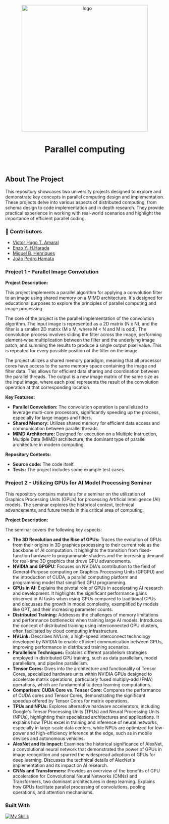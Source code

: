 <!--
*** Thanks for checking out the Best-README-Template. If you have a suggestion
*** that would make this better, please fork the repo and create a pull request
*** or simply open an issue with the tag "enhancement".
*** Don't forget to give the project a star!
*** Thanks again! Now go create something AMAZING! :D
-->


<!-- PROJECT LOGO -->
<br />
<div align="center">
      <img width="400" src="https://upload.wikimedia.org/wikipedia/commons/e/e5/Nanoscience_High-Performance_Computing_Facility.jpg" alt="logo"/>
  <h1 align="center">Parallel computing</h1>
</div>
<br>

<!-- ABOUT THE PROJECT -->
## About The Project

This repository showcases two university projects designed to explore and demonstrate key concepts in parallel computing design and implementation. These projects delve into various aspects of distributed computing, from schema design to code implementation and in depth research. They provide practical experience in working with real-world scenarios and highlight the importance of efficient parallel coding.

### 🤝 Contributors
- [Victor Hugo T. Amaral](https://github.com/AmaralVh)
- [Enzo Y. H.Harada](https://github.com/Ensuo)
- [Miguel B. Henriques](https://github.com/MiguelHenri)
- [João Pedro Hamata](https://github.com/jphamata)

### Project 1 - Parallel Image Convolution

**Project Description:**

This project implements a parallel algorithm for applying a convolution filter to an image using shared memory on a MIMD architecture.  It's designed for educational purposes to explore the principles of parallel computing and image processing.

The core of the project is the parallel implementation of the convolution algorithm. The input image is represented as a 2D matrix (N x N), and the filter is a smaller 2D matrix (M x M, where M < N and M is odd).  The convolution process involves sliding the filter across the image, performing element-wise multiplication between the filter and the underlying image patch, and summing the results to produce a single output pixel value.  This is repeated for every possible position of the filter on the image.

The project utilizes a shared memory paradigm, meaning that all processor cores have access to the same memory space containing the image and filter data.  This allows for efficient data sharing and coordination between the parallel threads. The output is a new image matrix of the same size as the input image, where each pixel represents the result of the convolution operation at that corresponding location.

**Key Features:**

* **Parallel Convolution:**  The convolution operation is parallelized to leverage multi-core processors, significantly speeding up the process, especially for large images and filters.
* **Shared Memory:**  Utilizes shared memory for efficient data access and communication between parallel threads.
* **MIMD Architecture:**  Designed for execution on a Multiple Instruction, Multiple Data (MIMD) architecture, the dominant type of parallel architecture in modern computing.

**Repository Contents:**

* **Source code:**  The code itself.
* **Tests:**  The project includes some example test cases.

### Project 2 - Utilizing GPUs for AI Model Processing Seminar

This repository contains materials for a seminar on the utilization of Graphics Processing Units (GPUs) for processing Artificial Intelligence (AI) models. The seminar explores the historical context, technical advancements, and future trends in this critical area of computing.

**Project Description:**

The seminar covers the following key aspects:

* **The 3D Revolution and the Rise of GPUs:**  Traces the evolution of GPUs from their origins in 3D graphics processing to their current role as the backbone of AI computation.  It highlights the transition from fixed-function hardware to programmable shaders and the increasing demand for real-time 3D graphics that drove GPU advancements.
* **NVIDIA and GPGPU:** Focuses on NVIDIA's contribution to the field of General-Purpose computing on Graphics Processing Units (GPGPU) and the introduction of CUDA, a parallel computing platform and programming model that simplified GPU programming.
* **GPUs in AI:** Explains the pivotal role of GPUs in accelerating AI research and development.  It highlights the significant performance gains observed in AI tasks when using GPUs compared to traditional CPUs and discusses the growth in model complexity, exemplified by models like GPT, and their increasing parameter counts.
* **Distributed Training:** Addresses the challenges of memory limitations and performance bottlenecks when training large AI models. Introduces the concept of distributed training using interconnected GPU clusters, often facilitated by cloud computing infrastructure.
* **NVLink:** Describes NVLink, a high-speed interconnect technology developed by NVIDIA to enable efficient communication between GPUs, improving performance in distributed training scenarios.
* **Parallelism Techniques:** Explains different parallelism strategies employed in distributed GPU training, such as data parallelism, model parallelism, and pipeline parallelism.
* **Tensor Cores:** Dives into the architecture and functionality of Tensor Cores, specialized hardware units within NVIDIA GPUs designed to accelerate matrix operations, particularly fused multiply-add (FMA) operations, which are fundamental to deep learning computations.
* **Comparison: CUDA Core vs. Tensor Core:**  Compares the performance of CUDA cores and Tensor Cores, demonstrating the significant speedup offered by Tensor Cores for matrix operations.
* **TPUs and NPUs:** Explores alternative hardware accelerators, including Google's Tensor Processing Units (TPUs) and Neural Processing Units (NPUs), highlighting their specialized architectures and applications.  It explains how TPUs excel in training and inference of neural networks, especially in large-scale data centers, while NPUs are optimized for low-power and high-efficiency inference at the edge, such as in mobile devices and autonomous vehicles.
* **AlexNet and its Impact:** Examines the historical significance of AlexNet, a convolutional neural network that demonstrated the power of GPUs in image recognition and spurred the widespread adoption of GPUs for deep learning. Discusses the technical details of AlexNet's implementation and its impact on AI research.
* **CNNs and Transformers:** Provides an overview of the benefits of GPU acceleration for Convolutional Neural Networks (CNNs) and Transformers, two dominant architectures in deep learning.  Explains how GPUs facilitate parallel processing of convolutions, pooling operations, and attention mechanisms.

  
### Built With

[![My Skills](https://skillicons.dev/icons?i=c)](https://skillicons.dev)


<!-- MARKDOWN LINKS & IMAGES -->
<!-- https://www.markdownguide.org/basic-syntax/#reference-style-links -->
[contributors-shield]: https://img.shields.io/github/contributors/othneildrew/Best-README-Template.svg?style=for-the-badge
[contributors-url]: https://github.com/othneildrew/Best-README-Template/graphs/contributors
[forks-shield]: https://img.shields.io/github/forks/othneildrew/Best-README-Template.svg?style=for-the-badge
[forks-url]: https://github.com/othneildrew/Best-README-Template/network/members
[stars-shield]: https://img.shields.io/github/stars/othneildrew/Best-README-Template.svg?style=for-the-badge
[stars-url]: https://github.com/othneildrew/Best-README-Template/stargazers
[issues-shield]: https://img.shields.io/github/issues/othneildrew/Best-README-Template.svg?style=for-the-badge
[issues-url]: https://github.com/othneildrew/Best-README-Template/issues
[license-shield]: https://img.shields.io/github/license/othneildrew/Best-README-Template.svg?style=for-the-badge
[license-url]: https://github.com/othneildrew/Best-README-Template/blob/master/LICENSE.txt
[linkedin-shield]: https://img.shields.io/badge/-LinkedIn-black.svg?style=for-the-badge&logo=linkedin&colorB=555
[linkedin-url]: https://linkedin.com/in/othneildrew
[product-screenshot]: images/screenshot.png
[Next.js]: https://img.shields.io/badge/next.js-000000?style=for-the-badge&logo=nextdotjs&logoColor=white
[Next-url]: https://nextjs.org/
[React.js]: https://img.shields.io/badge/React-20232A?style=for-the-badge&logo=react&logoColor=61DAFB
[React-url]: https://reactjs.org/
[Vue.js]: https://img.shields.io/badge/Vue.js-35495E?style=for-the-badge&logo=vuedotjs&logoColor=4FC08D
[Vue-url]: https://vuejs.org/
[Angular.io]: https://img.shields.io/badge/Angular-DD0031?style=for-the-badge&logo=angular&logoColor=white
[Angular-url]: https://angular.io/
[Svelte.dev]: https://img.shields.io/badge/Svelte-4A4A55?style=for-the-badge&logo=svelte&logoColor=FF3E00
[Svelte-url]: https://svelte.dev/
[Laravel.com]: https://img.shields.io/badge/Laravel-FF2D20?style=for-the-badge&logo=laravel&logoColor=white
[Laravel-url]: https://laravel.com
[Bootstrap.com]: https://img.shields.io/badge/Bootstrap-563D7C?style=for-the-badge&logo=bootstrap&logoColor=white
[Bootstrap-url]: https://getbootstrap.com
[JQuery.com]: https://img.shields.io/badge/jQuery-0769AD?style=for-the-badge&logo=jquery&logoColor=white
[JQuery-url]: https://jquery.com 
